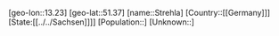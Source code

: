 ﻿---
location: [51.37,13.23]
type: City
tags:
- geo/City


SpocWebEntityId: 34616
isDeleted: false
confidential: public

---
[geo-lon::13.23]
[geo-lat::51.37]
[name::Strehla]
[Country::[[Germany]]]
[State:[[../../Sachsen]]]]
[Population::]
[Unknown::]

